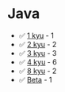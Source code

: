 # Java
* :white_check_mark: [1 kyu](/codewars/solutions/java/1%20kyu) - 1
* :white_check_mark: [2 kyu](/codewars/solutions/java/2%20kyu) - 2
* :white_check_mark: [3 kyu](/codewars/solutions/java/3%20kyu) - 3
* :white_check_mark: [4 kyu](/codewars/solutions/java/4%20kyu) - 6
* :white_check_mark: [8 kyu](/codewars/solutions/java/8%20kyu) - 2
* :white_check_mark: [Beta](/codewars/solutions/java/Beta) - 1
